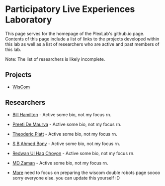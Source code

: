 ﻿# Participatory Live Experiences Laboratory

This page serves for the homepage of the PlexLab's github.io page. Contents of this page include a list of links to the projects developed within this lab as well as a list of researchers who are active and past members of this lab. 

Note: The list of researchers is likely incomplete.

## Projects

* [WisCom](/WisComm/index.md)

## Researchers

* [Bill Hamilton](some_link_if_you_want_one) - Active
some bio, not my focus rn.

* [Preeti De Maurya](some_link_if_you_want_one) - Active
some bio, not my focus rn.

* [Theoderic Platt](some_link_if_you_want_one) - Active
some bio, not my focus rn.

* [S B Ahmed Bony](some_link_if_you_want_one) - Active
some bio, not my focus rn.

* [Redwan Ul Haq Choyon](some_link_if_you_want_one) - Active
some bio, not my focus rn.

* [MD Zaman](some_link_if_you_want_one) - Active
some bio, not my focus rn.

* [More](foo)
need to focus on preparing the wiscom double robots page soooo sorry everyone else. you can update this yourself :D 
